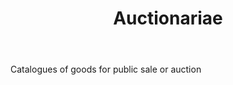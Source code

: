 ---
title: Auctionariae
letter: A
permalink: "/definitions/auctionariae.html"
body: Catalogues of goods for public sale or auction
published_at: '2018-07-07'
layout: post
---